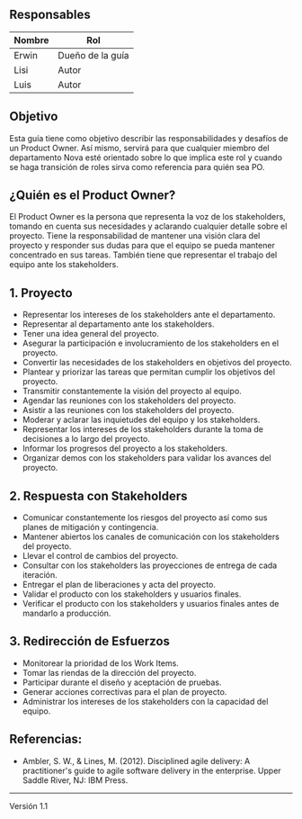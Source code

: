 ## Responsables 

| Nombre | Rol |
| ------ | ----|
| Erwin | Dueño de la guía|
| Lisi | Autor |
| Luis | Autor |

## Objetivo
Esta guía tiene como objetivo describir las responsabilidades y desafíos de un Product Owner. Así mismo, servirá para que cualquier miembro del departamento Nova esté orientado sobre lo que implica este rol y cuando se haga transición de roles sirva como referencia para quién sea PO.

## ¿Quién es el Product Owner?
El Product Owner es la persona que representa la voz de los stakeholders, tomando en cuenta sus necesidades y aclarando cualquier detalle sobre el proyecto. Tiene la responsabilidad de mantener una visión clara del proyecto y responder sus dudas para que el equipo se pueda mantener concentrado en sus tareas. También tiene que representar el trabajo del equipo ante los stakeholders.

## 1. Proyecto
* Representar los intereses de los stakeholders ante el departamento.
* Representar al departamento ante los stakeholders.
* Tener una idea general del proyecto.
* Asegurar la participación e involucramiento de los stakeholders en el proyecto.
* Convertir las necesidades de los stakeholders en objetivos del proyecto.
* Plantear y priorizar las tareas que permitan cumplir los objetivos del proyecto.
* Transmitir constantemente la visión del proyecto al equipo.
* Agendar las reuniones con los stakeholders del proyecto.
* Asistir a las reuniones con los stakeholders del proyecto.
* Moderar y aclarar las inquietudes del equipo y los stakeholders.
* Representar los intereses de los stakeholders durante la toma de decisiones a lo largo del proyecto.
* Informar los progresos del proyecto a los stakeholders.
* Organizar demos con los stakeholders para validar los avances del proyecto.

## 2. Respuesta con Stakeholders
* Comunicar constantemente los riesgos del proyecto así como sus planes de mitigación y contingencia.
* Mantener abiertos los canales de comunicación con los stakeholders del proyecto.
* Llevar el control de cambios del proyecto.
* Consultar con los stakeholders las proyecciones de entrega de cada iteración.
* Entregar el plan de liberaciones y acta del proyecto.
* Validar el producto con los stakeholders y usuarios finales.
* Verificar el producto con los stakeholders y usuarios finales antes de mandarlo a producción.

## 3. Redirección de Esfuerzos
* Monitorear la prioridad de los Work Items.
* Tomar las riendas de la dirección del proyecto.
* Participar durante el diseño y aceptación de pruebas.
* Generar acciones correctivas para el plan de proyecto.
* Administrar los intereses de los stakeholders con la capacidad del equipo.

## Referencias:
* Ambler, S. W., & Lines, M. (2012). Disciplined agile delivery: A practitioner's guide to agile software delivery in the enterprise. Upper Saddle River, NJ: IBM Press.

***
Versión 1.1
